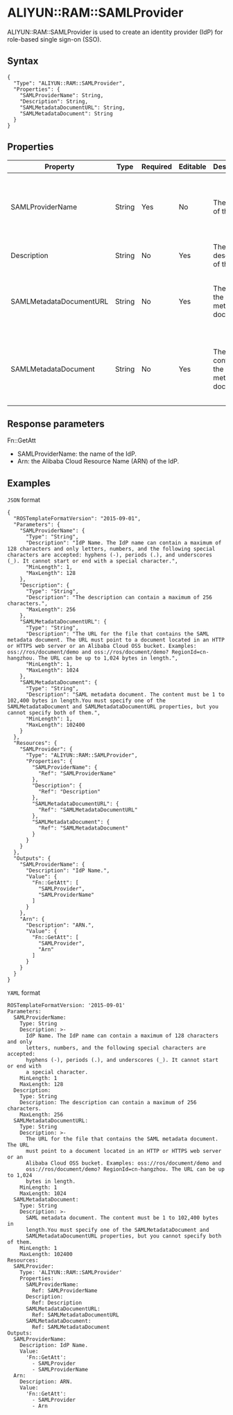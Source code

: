 # ALIYUN::RAM::SAMLProvider

ALIYUN::RAM::SAMLProvider is used to create an identity provider \(IdP\) for role-based single sign-on \(SSO\).

## Syntax

```
{
  "Type": "ALIYUN::RAM::SAMLProvider",
  "Properties": {
    "SAMLProviderName": String,
    "Description": String,
    "SAMLMetadataDocumentURL": String,
    "SAMLMetadataDocument": String
  }
}
```

## Properties

|Property|Type|Required|Editable|Description|Constraint|
|--------|----|--------|--------|-----------|----------|
|SAMLProviderName|String|Yes|No|The name of the IdP.|The name can be up to 128 characters in length and can contain letters, digits, `periods (.), hyphens (-), and underscores (_)`. It cannot start or end with `a period (.), a hyphen (-), or an underscore (_)`.|
|Description|String|No|Yes|The description of the IdP.|None.|
|SAMLMetadataDocumentURL|String|No|Yes|The URL of the metadata document.|The URL must be 1 to 1,024 bytes in size.You must specify one of the SAMLMetadataDocumentURL and SAMLMetadataDocument parameters. |
|SAMLMetadataDocument|String|No|Yes|The content of the metadata document.|The document content must be 1 to 102,400 bytes in size.You must specify one of the SAMLMetadataDocumentURL and SAMLMetadataDocument parameters. |

## Response parameters

Fn::GetAtt

-   SAMLProviderName: the name of the IdP.
-   Arn: the Alibaba Cloud Resource Name \(ARN\) of the IdP.

## Examples

`JSON` format

```
{
  "ROSTemplateFormatVersion": "2015-09-01",
  "Parameters": {
    "SAMLProviderName": {
      "Type": "String",
      "Description": "IdP Name. The IdP name can contain a maximum of 128 characters and only letters, numbers, and the following special characters are accepted: hyphens (-), periods (.), and underscores (_). It cannot start or end with a special character.",
      "MinLength": 1,
      "MaxLength": 128
    },
    "Description": {
      "Type": "String",
      "Description": "The description can contain a maximum of 256 characters.",
      "MaxLength": 256
    },
    "SAMLMetadataDocumentURL": {
      "Type": "String",
      "Description": "The URL for the file that contains the SAML metadata document. The URL must point to a document located in an HTTP or HTTPS web server or an Alibaba Cloud OSS bucket. Examples: oss://ros/document/demo and oss://ros/document/demo? RegionId=cn-hangzhou. The URL can be up to 1,024 bytes in length.",
      "MinLength": 1,
      "MaxLength": 1024
    },
    "SAMLMetadataDocument": {
      "Type": "String",
      "Description": "SAML metadata document. The content must be 1 to 102,400 bytes in length.You must specify one of the SAMLMetadataDocument and SAMLMetadataDocumentURL properties, but you cannot specify both of them.",
      "MinLength": 1,
      "MaxLength": 102400
    }
  },
  "Resources": {
    "SAMLProvider": {
      "Type": "ALIYUN::RAM::SAMLProvider",
      "Properties": {
        "SAMLProviderName": {
          "Ref": "SAMLProviderName"
        },
        "Description": {
          "Ref": "Description"
        },
        "SAMLMetadataDocumentURL": {
          "Ref": "SAMLMetadataDocumentURL"
        },
        "SAMLMetadataDocument": {
          "Ref": "SAMLMetadataDocument"
        }
      }
    }
  },
  "Outputs": {
    "SAMLProviderName": {
      "Description": "IdP Name.",
      "Value": {
        "Fn::GetAtt": [
          "SAMLProvider",
          "SAMLProviderName"
        ]
      }
    },
    "Arn": {
      "Description": "ARN.",
      "Value": {
        "Fn::GetAtt": [
          "SAMLProvider",
          "Arn"
        ]
      }
    }
  }
}
```

`YAML` format

```
ROSTemplateFormatVersion: '2015-09-01'
Parameters:
  SAMLProviderName:
    Type: String
    Description: >-
      IdP Name. The IdP name can contain a maximum of 128 characters and only
      letters, numbers, and the following special characters are accepted:
      hyphens (-), periods (.), and underscores (_). It cannot start or end with
      a special character.
    MinLength: 1
    MaxLength: 128
  Description:
    Type: String
    Description: The description can contain a maximum of 256 characters.
    MaxLength: 256
  SAMLMetadataDocumentURL:
    Type: String
    Description: >-
      The URL for the file that contains the SAML metadata document. The URL
      must point to a document located in an HTTP or HTTPS web server or an
      Alibaba Cloud OSS bucket. Examples: oss://ros/document/demo and
      oss://ros/document/demo? RegionId=cn-hangzhou. The URL can be up to 1,024
      bytes in length.
    MinLength: 1
    MaxLength: 1024
  SAMLMetadataDocument:
    Type: String
    Description: >-
      SAML metadata document. The content must be 1 to 102,400 bytes in
      length.You must specify one of the SAMLMetadataDocument and
      SAMLMetadataDocumentURL properties, but you cannot specify both of them.
    MinLength: 1
    MaxLength: 102400
Resources:
  SAMLProvider:
    Type: 'ALIYUN::RAM::SAMLProvider'
    Properties:
      SAMLProviderName:
        Ref: SAMLProviderName
      Description:
        Ref: Description
      SAMLMetadataDocumentURL:
        Ref: SAMLMetadataDocumentURL
      SAMLMetadataDocument:
        Ref: SAMLMetadataDocument
Outputs:
  SAMLProviderName:
    Description: IdP Name.
    Value:
      'Fn::GetAtt':
        - SAMLProvider
        - SAMLProviderName
  Arn:
    Description: ARN.
    Value:
      'Fn::GetAtt':
        - SAMLProvider
        - Arn
```

